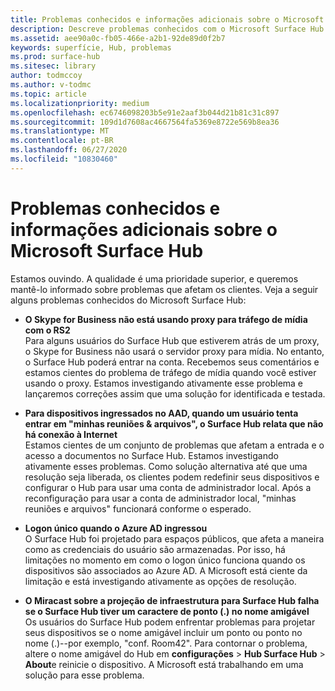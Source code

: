```yaml
---
title: Problemas conhecidos e informações adicionais sobre o Microsoft Surface Hub
description: Descreve problemas conhecidos com o Microsoft Surface Hub.
ms.assetid: aee90a0c-fb05-466e-a2b1-92de89d0f2b7
keywords: superfície, Hub, problemas
ms.prod: surface-hub
ms.sitesec: library
author: todmccoy
ms.author: v-todmc
ms.topic: article
ms.localizationpriority: medium
ms.openlocfilehash: ec6746098203b5e91e2aaf3b044d21b81c31c897
ms.sourcegitcommit: 109d1d7608ac4667564fa5369e8722e569b8ea36
ms.translationtype: MT
ms.contentlocale: pt-BR
ms.lasthandoff: 06/27/2020
ms.locfileid: "10830460"
---
```

# Problemas conhecidos e informações adicionais sobre o Microsoft Surface Hub

Estamos ouvindo. A qualidade é uma prioridade superior, e queremos mantê-lo informado sobre problemas que afetam os clientes. Veja a seguir alguns problemas conhecidos do Microsoft Surface Hub:

- **O Skype for Business não está usando proxy para tráfego de mídia com o RS2**
<br/>Para alguns usuários do Surface Hub que estiverem atrás de um proxy, o Skype for Business não usará o servidor proxy para mídia. No entanto, o Surface Hub poderá entrar na conta. Recebemos seus comentários e estamos cientes do problema de tráfego de mídia quando você estiver usando o proxy. Estamos investigando ativamente esse problema e lançaremos correções assim que uma solução for identificada e testada. 

- **Para dispositivos ingressados no AAD, quando um usuário tenta entrar em "minhas reuniões & arquivos", o Surface Hub relata que não há conexão à Internet**
<br/>Estamos cientes de um conjunto de problemas que afetam a entrada e o acesso a documentos no Surface Hub. Estamos investigando ativamente esses problemas. Como solução alternativa até que uma resolução seja liberada, os clientes podem redefinir seus dispositivos e configurar o Hub para usar uma conta de administrador local. Após a reconfiguração para usar a conta de administrador local, "minhas reuniões e arquivos" funcionará conforme o esperado.
- **Logon único quando o Azure AD ingressou**
<br/>O Surface Hub foi projetado para espaços públicos, que afeta a maneira como as credenciais do usuário são armazenadas. Por isso, há limitações no momento em como o logon único funciona quando os dispositivos são associados ao Azure AD. A Microsoft está ciente da limitação e está investigando ativamente as opções de resolução.
- **O Miracast sobre a projeção de infraestrutura para Surface Hub falha se o Surface Hub tiver um caractere de ponto (.) no nome amigável**
<br/>Os usuários do Surface Hub podem enfrentar problemas para projetar seus dispositivos se o nome amigável incluir um ponto ou ponto no nome (.)--por exemplo, "conf. Room42". Para contornar o problema, altere o nome amigável do Hub em **configurações**  >  **Hub Surface Hub**  >  **About**e reinicie o dispositivo. A Microsoft está trabalhando em uma solução para esse problema.
